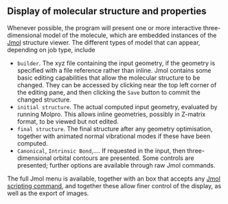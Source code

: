 ## Display of molecular structure and properties

Whenever possible, the program will present one or more interactive three-dimensional model of 
the molecule, which are embedded instances of the  [Jmol](http://www.jmol.org/) structure viewer. The different types of model that can appear, depending on job type, include
- `builder`. The xyz file containing the input geometry, if the geometry is specified with a file reference rather than inline. Jmol contains some basic editing capabilities that allow the molecular structure to be changed. They can be accessed by clicking near the top left corner of the editing pane, and then clicking the `Save` button to commit the changed structure.
- `initial structure`. The actual computed input geometry, evaluated by running Molpro. This allows inline geometries, possibly in Z-matrix format, to be viewed but not edited.
- `final structure`. The final structure after any geometry optimisation, together with animated normal vibrational modes if these have been computed.
- `Canonical`, `Intrinsic Bond`,.... If requested in the input, then three-dimensional orbital contours are presented. Some controls are presented; further options are available through raw Jmol commands.


The full Jmol menu is available, together with an box that accepts any [Jmol scripting command](https://chemapps.stolaf.edu/jmol/docs), and together these allow finer control of the display, as well as the export of images.